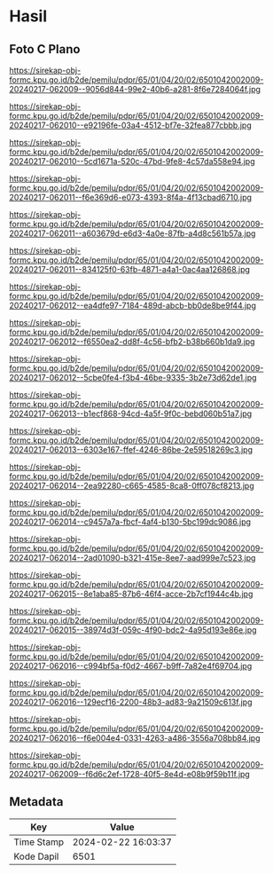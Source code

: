 # Hasil

## Foto C Plano

https://sirekap-obj-formc.kpu.go.id/b2de/pemilu/pdpr/65/01/04/20/02/6501042002009-20240217-062009--9056d844-99e2-40b6-a281-8f6e7284064f.jpg

https://sirekap-obj-formc.kpu.go.id/b2de/pemilu/pdpr/65/01/04/20/02/6501042002009-20240217-062010--e92196fe-03a4-4512-bf7e-32fea877cbbb.jpg

https://sirekap-obj-formc.kpu.go.id/b2de/pemilu/pdpr/65/01/04/20/02/6501042002009-20240217-062010--5cd1671a-520c-47bd-9fe8-4c57da558e94.jpg

https://sirekap-obj-formc.kpu.go.id/b2de/pemilu/pdpr/65/01/04/20/02/6501042002009-20240217-062011--f6e369d6-e073-4393-8f4a-4f13cbad6710.jpg

https://sirekap-obj-formc.kpu.go.id/b2de/pemilu/pdpr/65/01/04/20/02/6501042002009-20240217-062011--a603679d-e6d3-4a0e-87fb-a4d8c561b57a.jpg

https://sirekap-obj-formc.kpu.go.id/b2de/pemilu/pdpr/65/01/04/20/02/6501042002009-20240217-062011--834125f0-63fb-4871-a4a1-0ac4aa126868.jpg

https://sirekap-obj-formc.kpu.go.id/b2de/pemilu/pdpr/65/01/04/20/02/6501042002009-20240217-062012--ea4dfe97-7184-489d-abcb-bb0de8be9f44.jpg

https://sirekap-obj-formc.kpu.go.id/b2de/pemilu/pdpr/65/01/04/20/02/6501042002009-20240217-062012--f6550ea2-dd8f-4c56-bfb2-b38b660b1da9.jpg

https://sirekap-obj-formc.kpu.go.id/b2de/pemilu/pdpr/65/01/04/20/02/6501042002009-20240217-062012--5cbe0fe4-f3b4-46be-9335-3b2e73d62de1.jpg

https://sirekap-obj-formc.kpu.go.id/b2de/pemilu/pdpr/65/01/04/20/02/6501042002009-20240217-062013--b1ecf868-94cd-4a5f-9f0c-bebd060b51a7.jpg

https://sirekap-obj-formc.kpu.go.id/b2de/pemilu/pdpr/65/01/04/20/02/6501042002009-20240217-062013--6303e167-ffef-4246-86be-2e59518269c3.jpg

https://sirekap-obj-formc.kpu.go.id/b2de/pemilu/pdpr/65/01/04/20/02/6501042002009-20240217-062014--2ea92280-c665-4585-8ca8-0ff078cf8213.jpg

https://sirekap-obj-formc.kpu.go.id/b2de/pemilu/pdpr/65/01/04/20/02/6501042002009-20240217-062014--c9457a7a-fbcf-4af4-b130-5bc199dc9086.jpg

https://sirekap-obj-formc.kpu.go.id/b2de/pemilu/pdpr/65/01/04/20/02/6501042002009-20240217-062014--2ad01090-b321-415e-8ee7-aad999e7c523.jpg

https://sirekap-obj-formc.kpu.go.id/b2de/pemilu/pdpr/65/01/04/20/02/6501042002009-20240217-062015--8e1aba85-87b6-46f4-acce-2b7cf1944c4b.jpg

https://sirekap-obj-formc.kpu.go.id/b2de/pemilu/pdpr/65/01/04/20/02/6501042002009-20240217-062015--38974d3f-059c-4f90-bdc2-4a95d193e86e.jpg

https://sirekap-obj-formc.kpu.go.id/b2de/pemilu/pdpr/65/01/04/20/02/6501042002009-20240217-062016--c994bf5a-f0d2-4667-b9ff-7a82e4f69704.jpg

https://sirekap-obj-formc.kpu.go.id/b2de/pemilu/pdpr/65/01/04/20/02/6501042002009-20240217-062016--129ecf16-2200-48b3-ad83-9a21509c613f.jpg

https://sirekap-obj-formc.kpu.go.id/b2de/pemilu/pdpr/65/01/04/20/02/6501042002009-20240217-062016--f6e004e4-0331-4263-a486-3556a708bb84.jpg

https://sirekap-obj-formc.kpu.go.id/b2de/pemilu/pdpr/65/01/04/20/02/6501042002009-20240217-062009--f6d6c2ef-1728-40f5-8e4d-e08b9f59b11f.jpg


## Metadata

| Key        | Value               |
| ---------- | ------------------- |
| Time Stamp | 2024-02-22 16:03:37 |
| Kode Dapil | 6501                |



